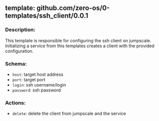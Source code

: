 ## template: github.com/zero-os/0-templates/ssh_client/0.0.1

### Description:

This template is responsible for configuring the ssh client on jumpscale. Initializing a service from this templates creates a client with the provided configuration.

### Schema:

- `host`: target host address
- `port`: target port
- `login`: ssh username/login
- `password`: ssh password

### Actions:

- `delete`: delete the client from jumpscale and the service
